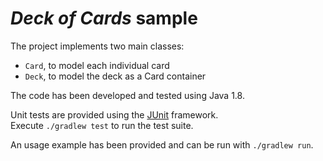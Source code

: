 # *Deck of Cards* sample

The project implements two main classes:  
- ```Card```, to model each individual card  
- ```Deck```, to model the deck as a Card container  

The code has been developed and tested using Java 1.8.  

Unit tests are provided using the [JUnit](http://junit.org/junit4/) framework.  
Execute ```./gradlew test``` to run the test suite.  

An usage example has been provided and can be run with ```./gradlew run```.
